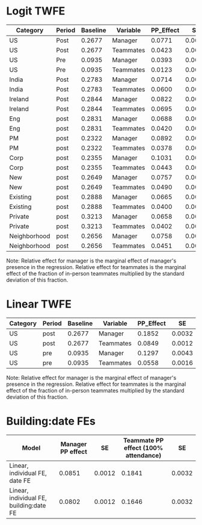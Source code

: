 # Logit TWFE

| Category     | Period | Baseline | Variable  | PP_Effect |    SE    | CI_Lower | CI_Upper | Relative_Effect |   SE   | CI_Lower_Relative | CI_Upper_Relative |
|--------------|--------|----------|-----------|-----------|----------|----------|----------|-----------------|--------|-------------------|-------------------|
| US           | Post   | 0.2677   | Manager   | 0.0771    | 0.0012   | 0.0747   | 0.0794   | 0.2880          | 0.0049 | 0.2772            | 0.2974            |
| US           | Post   | 0.2677   | Teammates | 0.0423    | 0.0007   | 0.0409   | 0.0438   | 0.1582          | 0.0027 | 0.1540            | 0.1638            |
| US           | Pre    | 0.0935   | Manager   | 0.0393    | 0.0013   | 0.0368   | 0.0418   | 0.4203          | 0.0138 | 0.3969            | 0.4488            |
| US           | Pre    | 0.0935   | Teammates | 0.0123    | 0.0004   | 0.0115   | 0.0131   | 0.1317          | 0.0047 | 0.1240            | 0.1418            |
| India        | Post   | 0.2783   | Manager   | 0.0714    | 0.0023   | 0.0669   | 0.0759   | 0.2566          | 0.0084 | 0.2439            | 0.2766            |
| India        | Post   | 0.2783   | Teammates | 0.0600    | 0.0019   | 0.0563   | 0.0636   | 0.2155          | 0.0065 | 0.2034            | 0.2274            |
| Ireland      | Post   | 0.2844   | Manager   | 0.0822    | 0.0042   | 0.0740   | 0.0904   | 0.2890          | 0.0170 | 0.2610            | 0.3217            |
| Ireland      | Post   | 0.2844   | Teammates | 0.0695    | 0.0034   | 0.0627   | 0.0762   | 0.2443          | 0.0139 | 0.2171            | 0.2728            |
| Eng          | post   | 0.2831   | Manager   | 0.0688    | 0.0014   | 0.0661   | 0.0714   | 0.2430          | 0.0054 | 0.2306            | 0.2538            |
| Eng          | post   | 0.2831   | Teammates | 0.0420    | 0.0009   | 0.0403   | 0.0437   | 0.1484          | 0.0034 | 0.1437            | 0.1556            |
| PM           | post   | 0.2322   | Manager   | 0.0892    | 0.0029   | 0.0835   | 0.0946   | 0.3842          | 0.0134 | 0.3508            | 0.4021            |
| PM           | post   | 0.2322   | Teammates | 0.0378    | 0.0016   | 0.0348   | 0.0407   | 0.1630          | 0.0069 | 0.1514            | 0.1763            |
| Corp         | post   | 0.2355   | Manager   | 0.1031    | 0.0029   | 0.0974   | 0.1085   | 0.4378          | 0.0146 | 0.4056            | 0.4587            |
| Corp         | post   | 0.2355   | Teammates | 0.0443    | 0.0018   | 0.0408   | 0.0475   | 0.1880          | 0.0074 | 0.1699            | 0.2006            |
| New          | post   | 0.2649   | Manager   | 0.0757    | 0.0029   | 0.0703   | 0.0815   | 0.2859          | 0.0114 | 0.2675            | 0.3093            |
| New          | post   | 0.2649   | Teammates | 0.0490    | 0.0018   | 0.0458   | 0.0522   | 0.1849          | 0.0067 | 0.1746            | 0.1992            |
| Existing     | post   | 0.2888   | Manager   | 0.0665    | 0.0015   | 0.0632   | 0.0694   | 0.2302          | 0.0058 | 0.2203            | 0.2447            |
| Existing     | post   | 0.2888   | Teammates | 0.0400    | 0.0010   | 0.0381   | 0.0417   | 0.1384          | 0.0034 | 0.1329            | 0.1460            |
| Private      | post   | 0.3213   | Manager   | 0.0658    | 0.0020   | 0.0619   | 0.0695   | 0.2048          | 0.0067 | 0.1917            | 0.2174            |
| Private      | post   | 0.3213   | Teammates | 0.0402    | 0.0013   | 0.0376   | 0.0426   | 0.1251          | 0.0042 | 0.1169            | 0.1336            |
| Neighborhood | post   | 0.2656   | Manager   | 0.0758    | 0.0021   | 0.0717   | 0.0797   | 0.2854          | 0.0095 | 0.2650            | 0.3015            |
| Neighborhood | post   | 0.2656   | Teammates | 0.0451    | 0.0014   | 0.0423   | 0.0477   | 0.1697          | 0.0056 | 0.1536            | 0.1747            |

Note: Relative effect for manager is the marginal effect of manager's presence in the regression.  Relative effect for teammates is the marginal effect of the fraction of in-person teammates multiplied by the standard deviation of this fraction. 

# Linear TWFE
| Category | Period | Baseline | Variable  | PP_Effect | SE     | Relative_Effect |
|----------|--------|----------|-----------|-----------|--------|-----------------|
| US       | post   | 0.2677   | Manager   | 0.1852    | 0.0032 | 0.6918          |
| US       | post   | 0.2677   | Teammates | 0.0849    | 0.0012 | 0.3171          |
| US       | pre    | 0.0935   | Manager   | 0.1297    | 0.0043 | 1.3872          |
| US       | pre    | 0.0935   | Teammates | 0.0558    | 0.0016 | 0.5968          |

Note: Relative effect for manager is the marginal effect of manager's presence in the regression.  Relative effect for teammates is the marginal effect of the fraction of in-person teammates multiplied by the standard deviation of this fraction. 


# Building:date FEs
| Model                                   | Manager PP effect | SE     | Teammate PP effect (100%   attendance) | SE     |
|-----------------------------------------|-------------------|--------|----------------------------------------|--------|
| Linear, individual FE, date FE          | 0.0851            | 0.0012 | 0.1841                                 | 0.0032 |
| Linear, individual FE, building:date FE | 0.0802            | 0.0012 | 0.1646                                 | 0.0032 |
